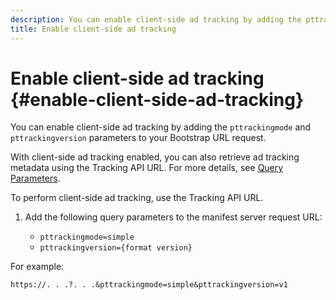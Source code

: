 ```yaml
---
description: You can enable client-side ad tracking by adding the pttrackingmode and pttrackingversion parameters to your Bootstrap URL request.
title: Enable client-side ad tracking
---
```


# Enable client-side ad tracking {#enable-client-side-ad-tracking}

You can enable client-side ad tracking by adding the `pttrackingmode` and `pttrackingversion` parameters to your Bootstrap URL request.

 With client-side ad tracking enabled, you can also retrieve ad tracking metadata using the Tracking API URL. For more details, see [Query Parameters](/help/primetime-ad-insertion/~old-msapi-topics/ms-at-effectiveness/notvsdk-csat-ms-interface.md).

To perform client-side ad tracking, use the Tracking API URL.

1. Add the following query parameters to the manifest server request URL:

   * `pttrackingmode=simple`
   * `pttrackingversion={format version}`

For example:

```URL
https://. . .?. . .&pttrackingmode=simple&pttrackingversion=v1
```
